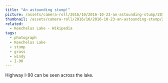 ```yaml
---
title: "An astounding stump!"
picture: /assets/camera-roll/2016/10/2016-10-23-an-astounding-stump/20161023_205830041_iOS.jpg
thumbnail: /assets/camera-roll/2016/10/2016-10-23-an-astounding-stump/20161023_205830041_iOS-thumbnail.jpg
related:
  - Keechelus Lake - Wikipedia
tags:
  - photograph
  - Keechelus Lake
  - stump
  - grass
  - windy
  - I-90
---
```

Highway I-90 can be seen across the lake.